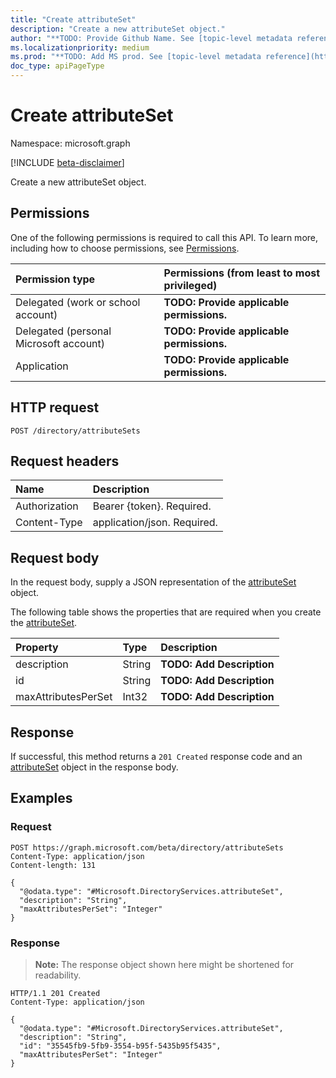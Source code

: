 ```yaml
---
title: "Create attributeSet"
description: "Create a new attributeSet object."
author: "**TODO: Provide Github Name. See [topic-level metadata reference](https://msgo.azurewebsites.net/add/document/guidelines/metadata.html#topic-level-metadata)**"
ms.localizationpriority: medium
ms.prod: "**TODO: Add MS prod. See [topic-level metadata reference](https://msgo.azurewebsites.net/add/document/guidelines/metadata.html#topic-level-metadata)**"
doc_type: apiPageType
---
```


# Create attributeSet
Namespace: microsoft.graph

[!INCLUDE [beta-disclaimer](../../includes/beta-disclaimer.md)]

Create a new attributeSet object.

## Permissions
One of the following permissions is required to call this API. To learn more, including how to choose permissions, see [Permissions](/graph/permissions-reference).

|Permission type|Permissions (from least to most privileged)|
|:---|:---|
|Delegated (work or school account)|**TODO: Provide applicable permissions.**|
|Delegated (personal Microsoft account)|**TODO: Provide applicable permissions.**|
|Application|**TODO: Provide applicable permissions.**|

## HTTP request

<!-- {
  "blockType": "ignored"
}
-->
``` http
POST /directory/attributeSets
```

## Request headers
|Name|Description|
|:---|:---|
|Authorization|Bearer {token}. Required.|
|Content-Type|application/json. Required.|

## Request body
In the request body, supply a JSON representation of the [attributeSet](../resources/attributeset.md) object.

The following table shows the properties that are required when you create the [attributeSet](../resources/attributeset.md).

|Property|Type|Description|
|:---|:---|:---|
|description|String|**TODO: Add Description**|
|id|String|**TODO: Add Description**|
|maxAttributesPerSet|Int32|**TODO: Add Description**|



## Response

If successful, this method returns a `201 Created` response code and an [attributeSet](../resources/attributeset.md) object in the response body.

## Examples

### Request
<!-- {
  "blockType": "request",
  "name": "create_attributeset_from_"
}
-->
``` http
POST https://graph.microsoft.com/beta/directory/attributeSets
Content-Type: application/json
Content-length: 131

{
  "@odata.type": "#Microsoft.DirectoryServices.attributeSet",
  "description": "String",
  "maxAttributesPerSet": "Integer"
}
```


### Response
>**Note:** The response object shown here might be shortened for readability.
<!-- {
  "blockType": "response",
  "truncated": true,
  "@odata.type": "Microsoft.DirectoryServices.attributeSet"
}
-->
``` http
HTTP/1.1 201 Created
Content-Type: application/json

{
  "@odata.type": "#Microsoft.DirectoryServices.attributeSet",
  "description": "String",
  "id": "35545fb9-5fb9-3554-b95f-5435b95f5435",
  "maxAttributesPerSet": "Integer"
}
```

